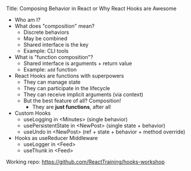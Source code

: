 Title: Composing Behavior in React or Why React Hooks are Awesome

- Who am I?
- What does "composition" mean?
  - Discrete behaviors
  - May be combined
  - Shared interface is the key
  - Example: CLI tools
- What is "function composition"?
  - Shared interface is arguments + return value
  - Example: `add` function
- React Hooks are functions with superpowers
  - They can manage state
  - They can participate in the lifecycle
  - They can receive implicit arguments (via context)
  - But the best feature of all? Composition!
    - They are **just functions**, after all
- Custom Hooks
  - useLogging in \<Minutes> (single behavior)
  - usePersistentState in \<NewPost> (single state + behavior)
  - useUndo in \<NewPost> (ref + state + behavior + method override)
- Hooks as useReducer Middleware
  - useLogger in \<Feed>
  - useThunk in \<Feed>

Working repo: https://github.com/ReactTraining/hooks-workshop
